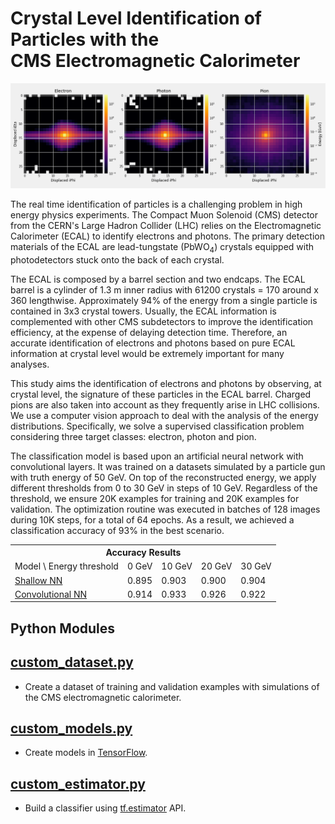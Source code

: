 # Crystal Level Identification of Particles with the <br/> CMS Electromagnetic Calorimeter
![](notebooks/image.png)

The real time identification of particles is a challenging problem in high energy physics experiments.
The Compact Muon Solenoid (CMS) detector from the CERN's Large Hadron Collider (LHC) relies on the Electromagnetic
Calorimeter (ECAL) to identify electrons and photons. The primary detection materials of the ECAL are lead-tungstate
(PbWO<sub>4</sub>) crystals equipped with photodetectors stuck onto the back of each crystal.

The ECAL is composed by a barrel section and two endcaps. The ECAL barrel is a cylinder of 1.3 m inner radius
with 61200 crystals = 170 around x 360 lengthwise. Approximately 94% of the energy from a single particle is
contained in 3x3 crystal towers. Usually, the ECAL information is complemented with other CMS subdetectors to
improve the identification efficiency, at the expense of delaying detection time. Therefore, an accurate identification
of electrons and photons based on pure ECAL information at crystal level would be extremely important for many analyses.

This study aims the identification of electrons and photons by observing, at crystal level, the signature of
these particles in the ECAL barrel. Charged pions are also taken into account as they frequently
arise in LHC collisions. We use a computer vision approach to deal with the analysis of the energy distributions.
Specifically, we solve a supervised classification problem considering three target classes: electron,
photon and pion.

The classification model is based upon an artificial neural network with convolutional layers.
It was trained on a datasets simulated by a particle gun with truth energy of 50 GeV.
On top of the reconstructed energy, we apply different thresholds from 0 to 30 GeV in steps of 10 GeV.
Regardless of the threshold, we ensure 20K examples for training and 20K examples for validation.
The optimization routine was executed in batches of 128 images during 10K steps, for a total of 64 epochs.
As a result, we achieved a classification accuracy of 93% in the best scenario.

<table>
  <tr>
    <th colspan="6"><span style="font-weight:bold">Accuracy Results</span></th>
  </tr>
  <tr>
    <td>Model \ Energy threshold</td>
    <td>0 GeV</td>
    <td>10 GeV</td>
    <td>20 GeV</td>
    <td>30 GeV</td>
  </tr>
  <tr>
    <td><a href="https://github.com/jruizvar/ml-physics/blob/master/python/custom_models.py#L6-L21">Shallow NN</a></td>
    <td>0.895</td>
    <td>0.903</td>
    <td>0.900</td>
    <td>0.904</td>
  </tr>
  <tr>
    <td><a href="https://github.com/jruizvar/ml-physics/blob/master/python/custom_models.py#L24-L59">Convolutional NN</a></td>
    <td>0.914</td>
    <td>0.933</td>
    <td>0.926</td>
    <td>0.922</td>
  </tr>
</table>

## Python Modules

## [custom_dataset.py](python/custom_dataset.py)
- Create a dataset of training and validation examples with simulations of the CMS electromagnetic calorimeter.

## [custom_models.py](python/custom_models.py)
- Create models in [TensorFlow](https://www.tensorflow.org).

## [custom_estimator.py](python/custom_estimator.py)
- Build a classifier using [tf.estimator](https://www.tensorflow.org/api_docs/python/tf/estimator) API.
